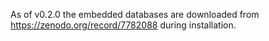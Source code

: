 As of v0.2.0 the embedded databases are downloaded from https://zenodo.org/record/7782088 during installation.
